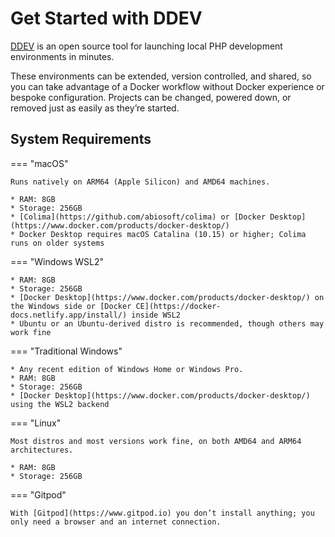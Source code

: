 # Get Started with DDEV

[DDEV](https://github.com/drud/ddev) is an open source tool for launching local PHP development environments in minutes.

These environments can be extended, version controlled, and shared, so you can take advantage of a Docker workflow without Docker experience or bespoke configuration. Projects can be changed, powered down, or removed just as easily as they’re started.

## System Requirements

=== "macOS"

    Runs natively on ARM64 (Apple Silicon) and AMD64 machines.

    * RAM: 8GB
    * Storage: 256GB
    * [Colima](https://github.com/abiosoft/colima) or [Docker Desktop](https://www.docker.com/products/docker-desktop/)
    * Docker Desktop requires macOS Catalina (10.15) or higher; Colima runs on older systems

=== "Windows WSL2"

    * RAM: 8GB
    * Storage: 256GB
    * [Docker Desktop](https://www.docker.com/products/docker-desktop/) on the Windows side or [Docker CE](https://docker-docs.netlify.app/install/) inside WSL2
    * Ubuntu or an Ubuntu-derived distro is recommended, though others may work fine

=== "Traditional Windows"

    * Any recent edition of Windows Home or Windows Pro.
    * RAM: 8GB
    * Storage: 256GB
    * [Docker Desktop](https://www.docker.com/products/docker-desktop/) using the WSL2 backend

=== "Linux"

    Most distros and most versions work fine, on both AMD64 and ARM64 architectures.

    * RAM: 8GB
    * Storage: 256GB

=== "Gitpod"

    With [Gitpod](https://www.gitpod.io) you don’t install anything; you only need a browser and an internet connection.
